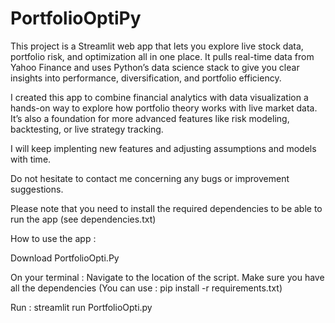 # PortfolioOptiPy

This project is a Streamlit web app that lets you explore live stock data, portfolio risk, and optimization all in one place.
It pulls real-time data from Yahoo Finance and uses Python’s data science stack to give you clear insights into performance, diversification, and portfolio efficiency.

I created this app to combine financial analytics with data visualization a hands-on way to explore how portfolio theory works with live market data.
It’s also a foundation for more advanced features like risk modeling, backtesting, or live strategy tracking.

I will keep implenting new features and adjusting assumptions and models with time.

Do not hesitate to contact me concerning any bugs or improvement suggestions.

Please note that you need to install the required dependencies to be able to run the app (see dependencies.txt)

How to use the app :

Download PortfolioOpti.Py

On your terminal :
Navigate to the location of the script.
Make sure you have all the dependencies (You can use : pip install -r requirements.txt)

Run : streamlit run PortfolioOpti.py
